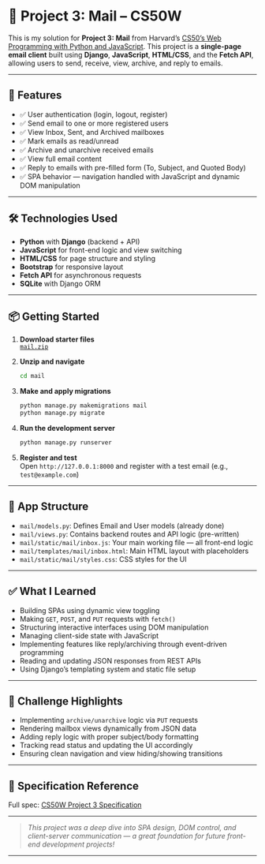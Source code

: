 # 🧠 Project 3: Mail – CS50W

This is my solution for **Project 3: Mail** from Harvard’s [CS50’s Web Programming with Python and JavaScript](https://cs50.harvard.edu/web/). This project is a **single-page email client** built using **Django**, **JavaScript**, **HTML/CSS**, and the **Fetch API**, allowing users to send, receive, view, archive, and reply to emails.

---

## 🚀 Features

- ✅ User authentication (login, logout, register)
- ✅ Send email to one or more registered users
- ✅ View Inbox, Sent, and Archived mailboxes
- ✅ Mark emails as read/unread
- ✅ Archive and unarchive received emails
- ✅ View full email content
- ✅ Reply to emails with pre-filled form (To, Subject, and Quoted Body)
- ✅ SPA behavior — navigation handled with JavaScript and dynamic DOM manipulation

---

## 🛠️ Technologies Used

- **Python** with **Django** (backend + API)
- **JavaScript** for front-end logic and view switching
- **HTML/CSS** for page structure and styling
- **Bootstrap** for responsive layout
- **Fetch API** for asynchronous requests
- **SQLite** with Django ORM

---

## 📦 Getting Started

1. **Download starter files**  
   [`mail.zip`](https://cdn.cs50.net/web/2020/spring/projects/3/mail.zip)

2. **Unzip and navigate**  
   ```bash
   cd mail
   ```

3. **Make and apply migrations**  
   ```bash
   python manage.py makemigrations mail
   python manage.py migrate
   ```

4. **Run the development server**  
   ```bash
   python manage.py runserver
   ```

5. **Register and test**  
   Open `http://127.0.0.1:8000` and register with a test email (e.g., `test@example.com`)

---

## 📁 App Structure

- `mail/models.py`: Defines Email and User models (already done)
- `mail/views.py`: Contains backend routes and API logic (pre-written)
- `mail/static/mail/inbox.js`: Your main working file — all front-end logic
- `mail/templates/mail/inbox.html`: Main HTML layout with placeholders
- `mail/static/mail/styles.css`: CSS styles for the UI

---

## ✅ What I Learned

- Building SPAs using dynamic view toggling
- Making `GET`, `POST`, and `PUT` requests with `fetch()`
- Structuring interactive interfaces using DOM manipulation
- Managing client-side state with JavaScript
- Implementing features like reply/archiving through event-driven programming
- Reading and updating JSON responses from REST APIs
- Using Django’s templating system and static file setup

---

## 🧠 Challenge Highlights

- Implementing `archive/unarchive` logic via `PUT` requests
- Rendering mailbox views dynamically from JSON data
- Adding reply logic with proper subject/body formatting
- Tracking read status and updating the UI accordingly
- Ensuring clean navigation and view hiding/showing transitions

---

## 📌 Specification Reference

Full spec: [CS50W Project 3 Specification](https://cs50.harvard.edu/web/2020/projects/3/mail/)

---

> _This project was a deep dive into SPA design, DOM control, and client-server communication — a great foundation for future front-end development projects!_

---
